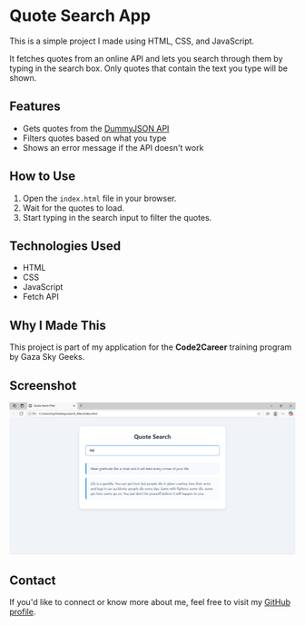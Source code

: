 # Quote Search App

This is a simple project I made using HTML, CSS, and JavaScript.

It fetches quotes from an online API and lets you search through them by typing in the search box. Only quotes that contain the text you type will be shown.

## Features

- Gets quotes from the [DummyJSON API](https://dummyjson.com/quotes)
- Filters quotes based on what you type
- Shows an error message if the API doesn't work

## How to Use

1. Open the `index.html` file in your browser.
2. Wait for the quotes to load.
3. Start typing in the search input to filter the quotes.

## Technologies Used

- HTML
- CSS
- JavaScript
- Fetch API

## Why I Made This

This project is part of my application for the **Code2Career** training program by Gaza Sky Geeks.

## Screenshot

![screenshot](screenshot.png)


## Contact

If you'd like to connect or know more about me, feel free to visit my [GitHub profile](https://github.com/AmjadKhateeb).
